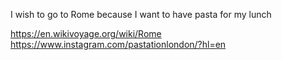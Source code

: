 I wish to go to Rome because I want to have pasta for my lunch

https://en.wikivoyage.org/wiki/Rome
https://www.instagram.com/pastationlondon/?hl=en
